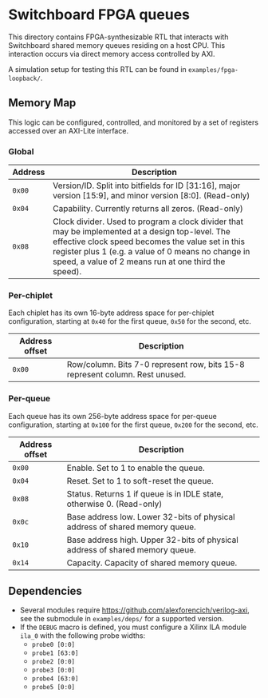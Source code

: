 # Switchboard FPGA queues

This directory contains FPGA-synthesizable RTL that interacts with Switchboard
shared memory queues residing on a host CPU. This interaction occurs via direct
memory access controlled by AXI.

A simulation setup for testing this RTL can be found in `examples/fpga-loopback/`.

## Memory Map

This logic can be configured, controlled, and monitored by a set of registers
accessed over an AXI-Lite interface.

### Global

| **Address** | **Description** |
|-------------|-----------------|
| `0x00`       | Version/ID. Split into bitfields for ID [31:16], major version [15:9], and minor version [8:0]. (Read-only) |
| `0x04`       | Capability. Currently returns all zeros. (Read-only) |
| `0x08`       | Clock divider. Used to program a clock divider that may be implemented at a design top-level. The effective clock speed becomes the value set in this register plus 1 (e.g. a value of 0 means no change in speed, a value of 2 means run at one third the speed). |

### Per-chiplet

Each chiplet has its own 16-byte address space for per-chiplet configuration,
starting at `0x40` for the first queue, `0x50` for the second, etc.

| **Address offset** | **Description** |
|--------------------|-----------------|
| `0x00`             | Row/column. Bits 7-0 represent row, bits 15-8 represent column. Rest unused. |

### Per-queue

Each queue has its own 256-byte address space for per-queue configuration,
starting at `0x100` for the first queue, `0x200` for the second, etc.

| **Address offset** | **Description** |
|--------------------|-----------------|
| `0x00`             | Enable. Set to 1 to enable the queue. |
| `0x04`             | Reset. Set to 1 to soft-reset the queue. |
| `0x08`             | Status. Returns 1 if queue is in IDLE state, otherwise 0. (Read-only) |
| `0x0c`             | Base address low. Lower 32-bits of physical address of shared memory queue. |
| `0x10`             | Base address high. Upper 32-bits of physical address of shared memory queue. |
| `0x14`             | Capacity. Capacity of shared memory queue. |

## Dependencies

- Several modules require https://github.com/alexforencich/verilog-axi, see the submodule in `examples/deps/` for a supported version.
- If the `DEBUG` macro is defined, you must configure a Xilinx ILA module `ila_0` with the following probe widths:
    - `probe0 [0:0]`
    - `probe1 [63:0]`
    - `probe2 [0:0]`
    - `probe3 [0:0]`
    - `probe4 [63:0]`
    - `probe5 [0:0]`
